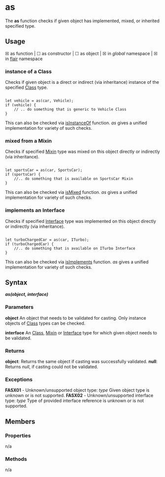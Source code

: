 as
===

The **as** function checks if given object has implemented, mixed, or inherited specified type.

Usage
---

&#9746; as function |
&#9744; as constructor |
&#9744; as object |
&#9746; in _global_ namespace |
&#9746; in [flair](#/api/objects/flair) namespace

### instance of a Class
Checks if given object is a direct or indirect (via inheritance) instance of the specified [Class](#/api/types/class) type.
<pre><code class="javascript">
let vehicle = as(car, Vehicle);
if (vehicle) {
    // .. do something that is generic to Vehicle Class
}
</code></pre>
This can also be checked via [isInstanceOf](#/api/functions/isInstanceOf) function. _as_ gives a unified implementation for variety of such checks.
### mixed from a Mixin
Checks if specified [Mixin](#/api/types/mixin) type was mixed on this object directly or indirectly (via inheritance).
<pre><code class="javascript">
let sportsCar = as(car, SportsCar);
if (sportsCar) {
    //.. do something that is available on SportsCar Mixin
}
</code></pre>
This can also be checked via [isMixed](#/api/functions/isMixed) function. _as_ gives a unified implementation for variety of such checks.
### implements an Interface
Checks if specified [Interface](#/api/types/interface) type was implemented on this object directly or indirectly (via inheritance).
<pre><code class="javascript">
let turboChargedCar = as(car, ITurbo);
if (turboChargedCar) {
    //.. do something that is available on ITurbo Interface
}
</code></pre>
This can also be checked via [isImplements](#/api/functions/isImplements) function. _as_ gives a unified implementation for variety of such checks.

Syntax
---

***as(object, interface)***

### Parameters

**object**
    An object that needs to be validated for casting. Only instance objects of [Class](#/api/types/class) types can be checked. 
    
**interface**
    An [Class](#/api/types/class), [Mixin](#/api/types/mixin) or [Interface](#/api/types/interface) type for which given object needs to be validated.

### Returns

**object**: Returns the same object if casting was successfully validated.
**null**: Returns _null_, if casting could not be validated.

### Exceptions

**FASX01** - Unknown/unsupported object type: _type_
    Given object type is unknown or is not supported.
**FASX02** - Unknown/unsupported interface type: _type_
    Type of provided interface reference is unknown or is not supported.


Members
---

### Properties

n/a

### Methods

n/a